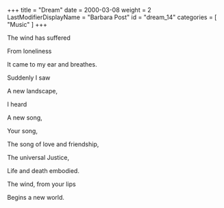+++
title = "Dream"
date = 2000-03-08
weight = 2
LastModifierDisplayName = "Barbara Post"
id = "dream_14"
categories = [ "Music" ]
+++

The wind has suffered

From loneliness

It came to my ear and breathes.

Suddenly I saw

A new landscape,

I heard

A new song,

Your song,

The song of love and friendship,

The universal Justice,

Life and death embodied.

The wind, from your lips

Begins a new world.
